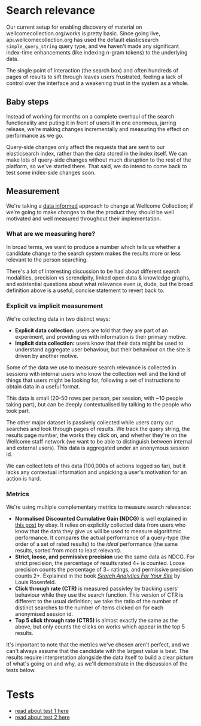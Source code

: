 # Search relevance
Our current setup for enabling discovery of material on wellcomecollection.org/works is pretty basic. Since going live, api.wellcomecollection.org has used the default elasticsearch `simple_query_string` query type, and we haven't made any significant index-time enhancements (like indexing n-gram tokens) to the underlying data. 

The single point of interaction (the search box) and often hundreds of pages of results to sift through leaves users frustrated, feeling a lack of control over the interface and a weakening trust in the system as a whole.

## Baby steps
Instead of working for months on a complete overhaul of the search functionality and puting it in front of users it in one enormous, jarring release, we're making changes incrementally and measuring the effect on performance as we go. 

Query-side changes only affect the requests that are sent to our elasticsearch index, rather than the data stored in the index itself. We can make lots of query-side changes without much disruption to the rest of the platform, so we've started there. That said, we do intend to come back to test some index-side changes soon.

## Measurement
We're taking a [data informed](https://stacks.wellcomecollection.org/data-informed-not-data-driven-13377c77d198) approach to change at Wellcome Collection; if we're going to make changes to the the product they should be well motivated and well measured throughout their implementation.

### What are we measuring here?
In broad terms, we want to produce a number which tells us whether a candidate change to the search system makes the results more or less relevant to the person searching.

There's a lot of interesting discussion to be had about different search modalities, precision vs serendipity, linked open data & knowledge graphs, and existential questions about what relevance even _is_, dude, but the broad definition above is a useful, concise statement to revert back to.

### Explicit vs implicit measurement
We're collecting data in two distinct ways:
- **Explicit data collection:** users are told that they are part of an experiment, and providing us with information is their primary motive.
- **Implicit data collection:** users know that their data might be used to understand aggregate user behaviour, but their behaviour on the site is driven by another motive.

Some of the data we use to measure search relevance is collected in sessions with internal users who know the collection well and the kind of things that users might be looking for, following a set of instructions to obtain data in a useful format.

This data is small (20-50 rows per person, per session, with ~10 people taking part), but can be deeply contextualised by talking to the people who took part.

The other major dataset is passively collected while users carry out searches and look through pages of results. We track the query string, the results page number, the works they click on, and whether they're on the Wellcome staff network (we want to be able to distinguish between internal and external users). This data is aggregated under an anonymous session id.

We can collect lots of this data (100,000s of actions logged so far), but it lacks any contextual information and unpicking a user's motivation for an action is hard.

### Metrics
We're using multiple complementary metrics to measure search relevance:
- **Normalised Discounted Cumulative Gain (NDCG)** is well explained in [this post](https://www.ebayinc.com/stories/blogs/tech/measuring-search-relevance/) by ebay. It relies on explicitly collected data from users who know that the data they give us will be used to measure algorithmic performance. It compares the actual performance of a query-type (the order of a set of rated results) to the _ideal_ performance (the same results, sorted from most to least relevant).
- **Strict, loose, and permissive precision** use the same data as NDCG. For strict precision, the percentage of results rated 4+ is counted. Loose precision counts the percentage of 3+ ratings, and permissive precision counts 2+. Explained in the book [_Search Analytics For Your Site_](https://rosenfeldmedia.com/books/search-analytics-for-your-site/) by Louis Rosenfeld.
- **Click through rate (CTR)** is measured passivley by tracking users' behaviour while they use the search function. This version of CTR is different to the usual definition; we take the ratio of the number of distinct searches to the number of items clicked on for each anonymised session id.
- **Top 5 click through rate (CTR5)** is almost exactly the same as the above, but only counts the clicks on works which appear in the top 5 results.

It's important to note that the metrics we've chosen aren't perfect, and we can't always assume that the candidate with the largest value is best. The results require interpretation alongside the data itself to build a clear picture of what's going on and why, as we'll demonstrate in the discussion of the tests below.

# Tests
- [read about test 1 here](./test_1.md)
- [read about test 2 here](./test_2.md)
